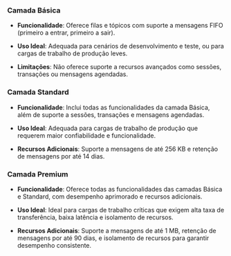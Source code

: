 
### Camada Básica

- **Funcionalidade**: Oferece filas e tópicos com suporte a mensagens FIFO (primeiro a entrar, primeiro a sair).
    
- **Uso Ideal**: Adequada para cenários de desenvolvimento e teste, ou para cargas de trabalho de produção leves.
    
- **Limitações**: Não oferece suporte a recursos avançados como sessões, transações ou mensagens agendadas.
    

### Camada Standard

- **Funcionalidade**: Inclui todas as funcionalidades da camada Básica, além de suporte a sessões, transações e mensagens agendadas.
    
- **Uso Ideal**: Adequada para cargas de trabalho de produção que requerem maior confiabilidade e funcionalidade.
    
- **Recursos Adicionais**: Suporte a mensagens de até 256 KB e retenção de mensagens por até 14 dias.
    

### Camada Premium

- **Funcionalidade**: Oferece todas as funcionalidades das camadas Básica e Standard, com desempenho aprimorado e recursos adicionais.
    
- **Uso Ideal**: Ideal para cargas de trabalho críticas que exigem alta taxa de transferência, baixa latência e isolamento de recursos.
    
- **Recursos Adicionais**: Suporte a mensagens de até 1 MB, retenção de mensagens por até 90 dias, e isolamento de recursos para garantir desempenho consistente.